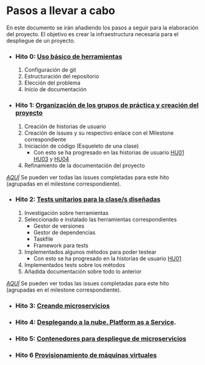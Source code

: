 # Pasos a llevar a cabo
En este documento se irán añadiendo los pasos a seguir para la elaboración del proyecto.
El objetivo es crear la infraestructura necesaria para el despliegue de un proyecto.

- ### Hito 0: [Uso básico de herramientas](https://jj.github.io/IV/documentos/proyecto/0.Repositorio)
	 1. Configuración de git
	 2. Estructuración del repositorio
	 3. Elección del problema
	 4. Inicio de documentación

- ### Hito 1: [Organización de los grupos de práctica y creación del proyecto](https://jj.github.io/IV/documentos/proyecto/1.Infraestructura) 
	1. Creación de historias de usuario
	2. Creación de issues y su respectivo enlace con el Milestone correspondiente
	3. Iniciación de código (Esqueleto de una clase)
		- Con esto se ha progresado en las historias de usuario [HU01](https://github.com/ByteVictor/AnimeFLV-API/issues/1) [HU03](https://github.com/ByteVictor/AnimeFLV-API/issues/3) y [HU04](https://github.com/ByteVictor/AnimeFLV-API/issues/4)
	4. Refinamiento de la documentación del proyecto
		
[*AQUÍ*](https://github.com/ByteVictor/AnimeFLV-API/milestone/1?closed=1) Se pueden ver todas las issues completadas para este hito (agrupadas en el milestone correspondiente). 

- ### Hito 2: [Tests unitarios para la clase/s diseñadas](https://jj.github.io/IV/documentos/proyecto/2.Tests)
	1. Investigación sobre herramientas 
	2. Seleccionado e instalado las herramientas correspondientes
		- Gestor de versiones
		- Gestor de dependencias
		- Taskfile
		- Framework para tests
	3. Implementados algunos métodos para poder testear
		- Con esto se ha progresado en la historias de usuario [HU01](https://github.com/ByteVictor/AnimeFLV-API/issues/1) 
	4. Implementados tests sobre los métodos
	5. Añadida documentación sobre todo lo anterior
		
[*AQUÍ*](https://github.com/ByteVictor/AnimeFLV-API/milestone/2) Se pueden ver todas las issues completadas para este hito (agrupadas en el milestone correspondiente). 
- ### Hito 3: [Creando microservicios](https://jj.github.io/IV/documentos/proyecto/3.Microservicios)
- ### Hito 4: [Desplegando a la nube, Platform as a Service](https://jj.github.io/IV/documentos/proyecto/4.PaaS).
- ### Hito 5: [Contenedores para despliegue de microservicios](https://jj.github.io/IV/documentos/proyecto/5.Docker) 
- ### Hito 6 [Provisionamiento de máquinas virtuales](https://jj.github.io/IV/documentos/proyecto/6.Provision)
